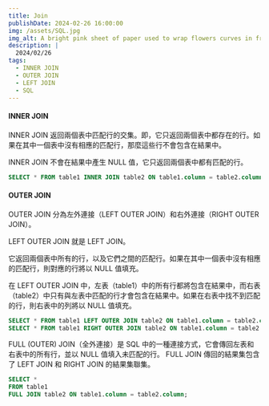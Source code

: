 ```yaml
---
title: Join
publishDate: 2024-02-26 16:00:00
img: /assets/SQL.jpg
img_alt: A bright pink sheet of paper used to wrap flowers curves in front of rich blue background
description: |
  2024/02/26
tags:
  - INNER JOIN
  - OUTER JOIN
  - LEFT JOIN
  - SQL
---
```


#### INNER JOIN

INNER JOIN 返回兩個表中匹配行的交集。即，它只返回兩個表中都存在的行。如果在其中一個表中沒有相應的匹配行，那麼這些行不會包含在結果中。

INNER JOIN 不會在結果中產生 NULL 值，它只返回兩個表中都有匹配的行。

```sql
SELECT * FROM table1 INNER JOIN table2 ON table1.column = table2.column;
```

#### OUTER JOIN

OUTER JOIN 分為左外連接（LEFT OUTER JOIN）和右外連接（RIGHT OUTER JOIN）。

LEFT OUTER JOIN 就是 LEFT JOIN。

它返回兩個表中所有的行，以及它們之間的匹配行。如果在其中一個表中沒有相應的匹配行，則對應的行將以 NULL 值填充。

在 LEFT OUTER JOIN 中，左表（table1）中的所有行都將包含在結果中，而右表（table2）中只有與左表中匹配的行才會包含在結果中。如果在右表中找不到匹配的行，則右表中的列將以 NULL 值填充。

```sql
SELECT * FROM table1 LEFT OUTER JOIN table2 ON table1.column = table2.column;
SELECT * FROM table1 RIGHT OUTER JOIN table2 ON table1.column = table2.column;
```

FULL (OUTER) JOIN（全外連接）是 SQL 中的一種連接方式，它會傳回左表和右表中的所有行，並以 NULL 值填入未匹配的行。 FULL JOIN 傳回的結果集包含了 LEFT JOIN 和 RIGHT JOIN 的結果集聯集。

```sql
SELECT *
FROM table1
FULL JOIN table2 ON table1.column = table2.column;
```
